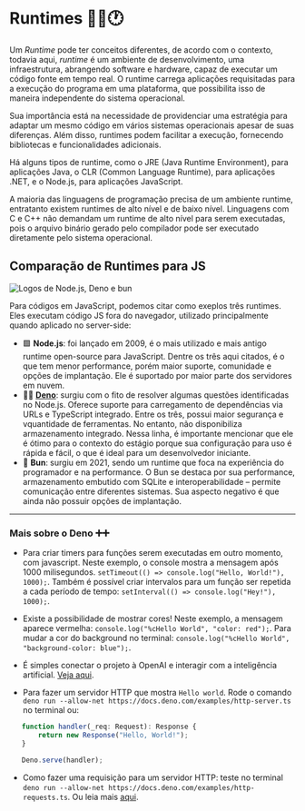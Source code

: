 # Runtimes 🏃‍♀️🕐
Um *Runtime* pode ter conceitos diferentes, de acordo com o contexto, todavia aqui, *runtime* é um ambiente de desenvolvimento, uma infraestrutura, abrangendo software e hardware, capaz de executar um código fonte em tempo real. O runtime carrega aplicações requisitadas para a execução do programa em uma plataforma, que possibilita isso de maneira independente do sistema operacional.

Sua importância está na necessidade de providenciar uma estratégia para adaptar um mesmo código em vários sistemas operacionais apesar de suas diferenças. Além disso, runtimes podem facilitar a execução, fornecendo bibliotecas e funcionalidades adicionais.

Há alguns tipos de runtime, como o JRE (Java Runtime Environment), para aplicações Java, o CLR (Common Language Runtime), para aplicações .NET, e o Node.js, para aplicações JavaScript.

A maioria das linguagens de programação precisa de um ambiente runtime, entratanto existem runtimes de alto nível e de baixo nível. Linguagens com C e C++ não demandam um runtime de alto nível para serem executadas, pois o arquivo binário gerado pelo compilador pode ser executado diretamente pelo sistema operacional. 

## Comparação de Runtimes para JS

![Logos de Node.js, Deno e bun](https://p3-juejin.byteimg.com/tos-cn-i-k3u1fbpfcp/e2a5e901c5d64b37819067def874747c~tplv-k3u1fbpfcp-zoom-in-crop-mark:1512:0:0:0.awebp)

Para códigos em JavaScript, podemos citar como exeplos três runtimes. Eles executam código JS fora do navegador, utilizado principalmente quando aplicado no server-side:
- 🟩 **Node.js**: foi lançado em 2009, é o mais utilizado e mais antigo runtime open-source para JavaScript. Dentre os três aqui citados, é o que tem menor performance, porém maior suporte, comunidade e opções de implantação. Ele é suportado por maior parte dos servidores em nuvem.  
- 🐱‍🐉 [**Deno**](https://deno.com/): surgiu com o fito de resolver algumas questões identificadas no Node.js. Oferece suporte para carregamento de dependências via URLs e TypeScript integrado. Entre os três, possui maior segurança e vquantidade de ferramentas. No entanto, não disponibiliza armazenamento integrado. Nessa linha, é importante mencionar que ele é ótimo para o contexto do estágio porque sua configuração para uso é rápida e fácil, o que é ideal para um desenvolvedor iniciante.
-  🧅 **Bun**: surgiu em 2021, sendo um runtime que foca na experiência do programador e na performance. O Bun se destaca por sua performance, armazenamento embutido com SQLite e interoperabilidade – permite comunicação entre diferentes sistemas. Sua aspecto negativo é que ainda não possuir opções de implantação.

-----------------
### Mais sobre o Deno ➕➕

- Para criar timers para funções serem executadas em outro momento, com javascript. Neste exemplo, o console mostra a mensagem após 1000 milisegundos. `setTimeout(() => console.log("Hello, World!"), 1000);`. Também é possível criar intervalos para um função ser repetida a cada período de tempo: `setInterval(() => console.log("Hey!"), 1000);`.

- Existe a possibilidade de mostrar cores! Neste exemplo, a mensagem aparece vermelha: `console.log("%cHello World", "color: red");`. Para mudar a cor do background no terminal: `console.log("%cHello World", "background-color: blue");`.

- É simples conectar o projeto à OpenAI e interagir com a inteligência artificial. [Veja aqui](https://docs.deno.com/examples/openai-chat-completion/).

- Para fazer um servidor HTTP que mostra `Hello world`. Rode o comando `deno run --allow-net https://docs.deno.com/examples/http-server.ts` no terminal ou:
 
 ```typescript
    function handler(_req: Request): Response {
        return new Response("Hello, World!");
    }

    Deno.serve(handler);
 ```

- Como fazer uma requisição para um servidor HTTP: teste no terminal `deno run --allow-net https://docs.deno.com/examples/http-requests.ts`. Ou leia mais [aqui](https://docs.deno.com/examples/http-requests).